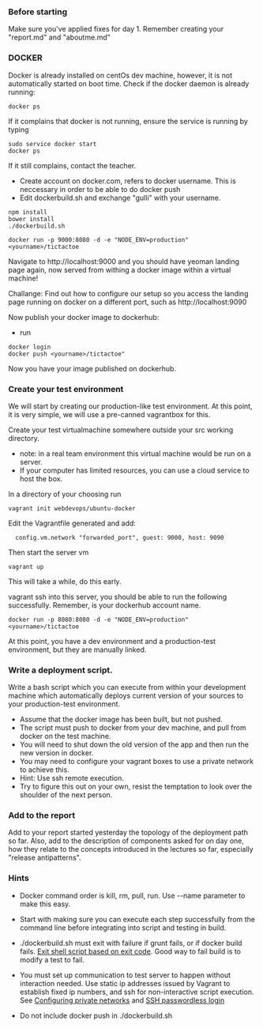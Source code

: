 ### Before starting
Make sure you've applied fixes for day 1. Remember creating your "report.md" and "aboutme.md"

### DOCKER

Docker is already installed on centOs dev machine, however, it is not automatically started on boot time.
Check if the docker daemon is already running:

``` 
docker ps
``` 
If it complains that docker is not running, ensure the service is running by typing
``` 
sudo service docker start
docker ps
``` 
If it still complains, contact the teacher.

* Create account on docker.com, <yourname> refers to docker username. This is neccessary in order to be able to do docker push
* Edit dockerbuild.sh and exchange "gulli" with your username.
 
``` 
npm install
bower install
./dockerbuild.sh
``` 


``` 
docker run -p 9000:8080 -d -e "NODE_ENV=production" <yourname>/tictactoe
``` 

Navigate to http://localhost:9000  and you should have yeoman landing page again, now served from withing a docker image
within a virtual machine!

Challange: Find out how to configure our setup so you access the landing page running on docker on a different port, 
such as http://localhost:9090


Now publish your docker image to dockerhub:
* run 
``` 
docker login
docker push <yourname>/tictactoe"
```

Now you have your image published on dockerhub.


### Create your test environment
We will start by creating our production-like test environment. At this point, it is very simple, we will use a
pre-canned vagrantbox for this.

Create your test virtualmachine somewhere outside your src working directory.
- note: in a real team environment this virtual machine would be run on a server.
- If your computer has limited resources, you can use a cloud service to host the box.

In a directory of your choosing run

```
vagrant init webdevops/ubuntu-docker
```
Edit the Vagrantfile generated and add:
```
  config.vm.network "forwarded_port", guest: 9000, host: 9090
```

Then start the server vm
```
vagrant up
```
This will take a while, do this early.

vagrant ssh into this server, you should be able to run the following successfully. Remember, <yourname> is your 
dockerhub account name.

``` 
docker run -p 8080:8080 -d -e "NODE_ENV=production" <yourname>/tictactoe
``` 

At this point, you have a dev environment and a production-test environment, but they are manually linked.


### Write a deployment script.

Write a bash script which you can execute from within your development machine which automatically deploys
current version of your sources to your production-test environment. 
* Assume that the docker image has been built, but not pushed.
* The script must push to docker from your dev machine, and pull from docker on the test machine.
* You will need to shut down the old version of the app and then run the new version in docker.
* You may need to configure your vagrant boxes to use a private network to achieve this.
* Hint: Use ssh remote execution.
* Try to figure this out on your own, resist the temptation to look over the shoulder of the next person.


### Add to the report
Add to your report started yesterday the topology of the deployment path so far. Also, add to the description of
components asked for on day one, how they relate to the concepts introduced in the lectures so far, especially 
"release antipatterns".


### Hints 
* Docker command order is kill, rm, pull, run. Use --name parameter to make this easy.
* Start with making sure you can execute each step successfully from the command line before integrating into script and testing in build.
* ./dockerbuild.sh must exit with failure if grunt fails, or if docker build fails. 
  [Exit shell script based on exit code](http://stackoverflow.com/questions/90418/exit-shell-script-based-on-process-exit-code). 
  Good way to fail build is to modify a test to fail.
  
* You must set up communication to test server to happen without interaction needed. Use static ip addresses
 issued by Vagrant to establish fixed ip numbers, and ssh for non-interactive script execution. See
 [Configuring private networks](https://docs.vagrantup.com/v2/networking/private_network.html)
 and 
 [SSH passwordless login](http://www.tecmint.com/ssh-passwordless-login-using-ssh-keygen-in-5-easy-steps/)
 
* Do not include docker push in ./dockerbuild.sh
